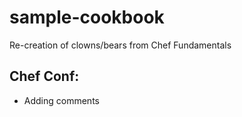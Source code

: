 # sample-cookbook

Re-creation of clowns/bears from Chef Fundamentals

Chef Conf:
----------

- Adding comments
